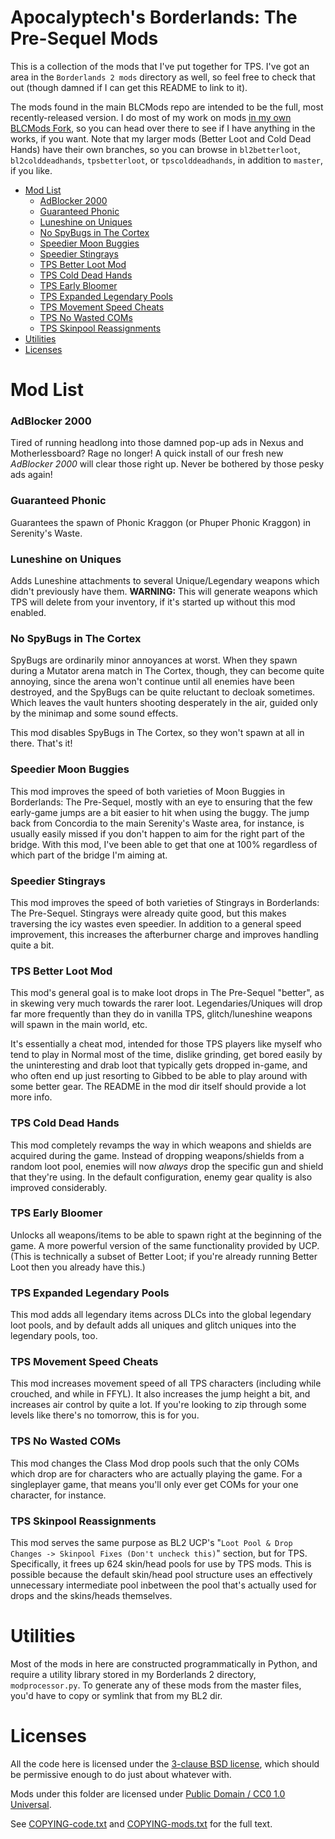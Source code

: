 Apocalyptech's Borderlands: The Pre-Sequel Mods
===============================================

This is a collection of the mods that I've put together for TPS.  I've got
an area in the `Borderlands 2 mods` directory as well, so feel free to check
that out (though damned if I can get this README to link to it).

The mods found in the main BLCMods repo are intended to be the full, most
recently-released version.  I do most of my work on mods
[in my own BLCMods Fork](https://github.com/apocalyptech/BLCMods/), so you
can head over there to see if I have anything in the works, if you want.
Note that my larger mods (Better Loot and Cold Dead Hands) have their own
branches, so you can browse in `bl2betterloot`, `bl2colddeadhands`,
`tpsbetterloot`, or `tpscolddeadhands`, in addition to `master`, if you like.

* [Mod List](#mod-list)
  * [AdBlocker 2000](#adblocker-2000)
  * [Guaranteed Phonic](#guaranteed-phonic)
  * [Luneshine on Uniques](#luneshine-on-uniques)
  * [No SpyBugs in The Cortex](#no-spybugs-in-the-cortex)
  * [Speedier Moon Buggies](#speedier-moon-buggies)
  * [Speedier Stingrays](#speedier-stingrays)
  * [TPS Better Loot Mod](#tps-better-loot-mod)
  * [TPS Cold Dead Hands](#tps-cold-dead-hands)
  * [TPS Early Bloomer](#tps-early-bloomer)
  * [TPS Expanded Legendary Pools](#tps-expanded-legendary-pools)
  * [TPS Movement Speed Cheats](#tps-movement-speed-cheats)
  * [TPS No Wasted COMs](#tps-no-wasted-coms)
  * [TPS Skinpool Reassignments](#tps-skinpool-reassignments)
* [Utilities](#utilities)
* [Licenses](#licenses)

Mod List
========

### AdBlocker 2000

Tired of running headlong into those damned pop-up ads in Nexus and
Motherlessboard?  Rage no longer!  A quick install of our fresh new
*AdBlocker 2000* will clear those right up.  Never be bothered by those
pesky ads again!

### Guaranteed Phonic

Guarantees the spawn of Phonic Kraggon (or Phuper Phonic Kraggon) in Serenity's
Waste.

### Luneshine on Uniques

Adds Luneshine attachments to several Unique/Legendary weapons which didn't
previously have them.  **WARNING:** This will generate weapons which TPS will
delete from your inventory, if it's started up without this mod enabled.

### No SpyBugs in The Cortex

SpyBugs are ordinarily minor annoyances at worst.  When they spawn during a
Mutator arena match in The Cortex, though, they can become quite annoying,
since the arena won't continue until all enemies have been destroyed, and
the SpyBugs can be quite reluctant to decloak sometimes.  Which leaves the
vault hunters shooting desperately in the air, guided only by the minimap
and some sound effects.

This mod disables SpyBugs in The Cortex, so they won't spawn at all in
there.  That's it!

### Speedier Moon Buggies

This mod improves the speed of both varieties of Moon Buggies in Borderlands: The
Pre-Sequel, mostly with an eye to ensuring that the few early-game jumps are 
a bit easier to hit when using the buggy.   The jump back from Concordia to the
main Serenity's Waste area, for instance, is usually easily missed if you don't
happen to aim for the right part of the bridge.  With this mod, I've been able
to get that one at 100% regardless of which part of the bridge I'm aiming at.

### Speedier Stingrays

This mod improves the speed of both varieties of Stingrays in Borderlands: The
Pre-Sequel.  Stingrays were already quite good, but this makes traversing the
icy wastes even speedier.  In addition to a general speed improvement, this
increases the afterburner charge and improves handling quite a bit.

### TPS Better Loot Mod

This mod's general goal is to make loot drops in The Pre-Sequel "better",
as in skewing very much towards the rarer loot.  Legendaries/Uniques will
drop far more frequently than they do in vanilla TPS, glitch/luneshine
weapons will spawn in the main world, etc.

It's essentially a cheat mod, intended for those TPS players like myself who
tend to play in Normal most of the time, dislike grinding, get bored easily by
the uninteresting and drab loot that typically gets dropped in-game, and who
often end up just resorting to Gibbed to be able to play around with some
better gear.  The README in the mod dir itself should provide a lot more info.

### TPS Cold Dead Hands

This mod completely revamps the way in which weapons and shields are
acquired during the game.  Instead of dropping weapons/shields from a
random loot pool, enemies will now *always* drop the specific gun and
shield that they're using.  In the default configuration, enemy gear
quality is also improved considerably.

### TPS Early Bloomer

Unlocks all weapons/items to be able to spawn right at the beginning of the game.
A more powerful version of the same functionality provided by UCP.  (This is
technically a subset of Better Loot; if you're already running Better Loot then
you already have this.)

### TPS Expanded Legendary Pools

This mod adds all legendary items across DLCs into the global legendary loot
pools, and by default adds all uniques and glitch uniques into the
legendary pools, too.

### TPS Movement Speed Cheats

This mod increases movement speed of all TPS characters (including while
crouched, and while in FFYL).  It also increases the jump height a bit, and
increases air control by quite a lot.  If you're looking to zip through
some levels like there's no tomorrow, this is for you.

### TPS No Wasted COMs

This mod changes the Class Mod drop pools such that the only COMs which drop
are for characters who are actually playing the game.  For a singleplayer
game, that means you'll only ever get COMs for your one character, for
instance.

### TPS Skinpool Reassignments

This mod serves the same purpose as BL2 UCP's "`Loot Pool & Drop Changes ->
Skinpool Fixes (Don't uncheck this)`" section, but for TPS.  Specifically, it
frees up 624 skin/head pools for use by TPS mods.  This is possible because the
default skin/head pool structure uses an effectively unnecessary intermediate
pool inbetween the pool that's actually used for drops and the skins/heads
themselves.

Utilities
=========

Most of the mods in here are constructed programmatically in Python, and
require a utility library stored in my Borderlands 2 directory, `modprocessor.py`.
To generate any of these mods from the master files, you'd have to copy
or symlink that from my BL2 dir.

Licenses
========

All the code here is licensed under the
[3-clause BSD license](https://opensource.org/licenses/BSD-3-Clause),
which should be permissive enough to do just about whatever with.

Mods under this folder are licensed under
[Public Domain / CC0 1.0 Universal](https://creativecommons.org/publicdomain/zero/1.0/).

See [COPYING-code.txt](COPYING-code.txt) and [COPYING-mods.txt](COPYING-mods.txt)
for the full text.
